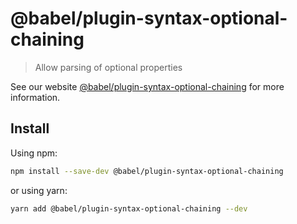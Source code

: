 # @babel/plugin-syntax-optional-chaining

> Allow parsing of optional properties

See our
website [@babel/plugin-syntax-optional-chaining](https://babeljs.io/docs/en/next/babel-plugin-syntax-optional-chaining.html)
for more information.

## Install

Using npm:

```sh
npm install --save-dev @babel/plugin-syntax-optional-chaining
```

or using yarn:

```sh
yarn add @babel/plugin-syntax-optional-chaining --dev
```
